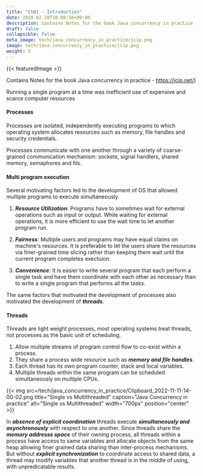 ```yaml
---
title: "Ch01 - Introduction"
date: 2020-02-28T10:08:56+09:00
description: Contains Notes for the book Java concurrency in practice - https://jcip.net/) 
draft: false
collapsible: false
meta_image: tech/java_concurrency_in_practice/jcip.png
image: tech/java_concurrency_in_practice/jcip.png
weight: 5
---
```


{{< featuredImage >}}

Contains Notes for the book Java concurrency in practice - https://jcip.net/)

Running a single program at a time was inefficient use of expensive and scarce computer resources

#### Processes
Processes are isolated, independently executing programs to which operating system allocates resources such as memory, file handles and security credentials.

Processes communicate with one another through a variety of coarse-grained communication mechanism: sockets, signal handlers, shared memory, semaphores and fils.


#### Multi program execution
Several motivating factors led to the development of OS that allowed multiple programs to execute simultaneously.

1) ***Resource Utilization***: Programs have to sometimes wait for external operations such as input or output. While waiting for external operations, it is more efficient to use the wait time to let another program run.

2) ***Fairness***: Multiple users and programs may have equal claims on machine's resources. It is preferable to let the users share the resources via finer-grained time slicing rather than keeping them wait until the current program completes exectuion.

3) ***Convenience***: It is easier to write several program that each perform a single task and have them coordinate with each other as necessary than to write a single program that performs all the tasks.


The same factors that motivated the development of processes also motivated the development of ***threads***.

#### Threads 
Threads are light weight processes, most operating systems treat threads, not processes as the basic unit of scheduling.

1) Allow multiple streams of program control flow to co-exist within a process.
2) They share a process wide resource such as ***memory and file handles***.
3) Each thread has its own program counter, stack and local variables. 
4) Multiple threads within the same program can be scheduled simultaneously on multiple CPUs.

{{< img src=/tech/java_concurrency_in_practice/Clipboard_2022-11-11-14-00-02.png title="Single vs Multithreaded" caption="Java Concurrency in practice" alt="Single vs Multithreaded" width="700px" position="center" >}}

In ***absence of explicit coordination*** threads execute ***simultaneously and asynchronously*** with respect to one another. Since threads share the ***memory addresss space*** of their owning process, all threads within a process have access to same variables and allocate objects from the same heap allowing finer grained data sharing than inter-process mechanisms.
But without ***explicit synchronization*** to coordinate access to shared data, a thread may modify variables that another thread is in the middle of using, with unpredicatable results.